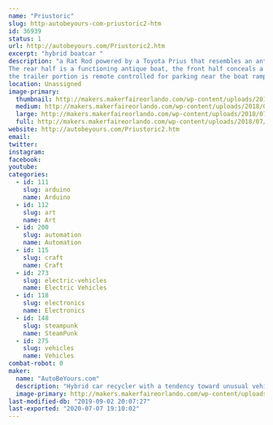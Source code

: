 ```yaml
---
name: "Priustoric"
slug: http-autobeyours-com-priustoric2-htm
id: 36939
status: 1
url: http://autobeyours.com/Priustoric2.htm
excerpt: "hybrid boatcar "
description: "a Rat Rod powered by a Toyota Prius that resembles an antique Chris Craft.
The rear half is a functioning antique boat, the front half conceals a front wheel drive Hybrid motor.
the trailer portion is remote controlled for parking near the boat ramp."
location: Unassigned
image-primary:
  thumbnail: http://makers.makerfaireorlando.com/wp-content/uploads/2018/07/20180707_125319-150x150.jpg
  medium: http://makers.makerfaireorlando.com/wp-content/uploads/2018/07/20180707_125319-300x169.jpg
  large: http://makers.makerfaireorlando.com/wp-content/uploads/2018/07/20180707_125319-1024x576.jpg
  full: http://makers.makerfaireorlando.com/wp-content/uploads/2018/07/20180707_125319.jpg
website: http://autobeyours.com/Priustoric2.htm
email: 
twitter: 
instagram: 
facebook: 
youtube: 
categories:
  - id: 111
    slug: arduino
    name: Arduino
  - id: 112
    slug: art
    name: Art
  - id: 200
    slug: automation
    name: Automation
  - id: 115
    slug: craft
    name: Craft
  - id: 273
    slug: electric-vehicles
    name: Electric Vehicles
  - id: 118
    slug: electronics
    name: Electronics
  - id: 148
    slug: steampunk
    name: SteamPunk
  - id: 275
    slug: vehicles
    name: Vehicles
combat-robot: 0
maker:
  name: "AutoBeYours.com"
  description: "Hybrid car recycler with a tendency toward unusual vehicle design. "
  image-primary: http://makers.makerfaireorlando.com/wp-content/uploads/2018/07/I-think-this-is-the-one-edit-1024x859.jpg
last-modified-db: "2019-09-02 20:07:27"
last-exported: "2020-07-07 19:10:02"
---
```

